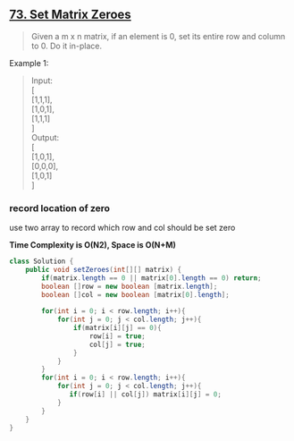 ## [73. Set Matrix Zeroes](https://leetcode.com/problems/set-matrix-zeroes/)

> Given a m x n matrix, if an element is 0, set its entire row and column to 0. Do it in-place.

Example 1:      
> Input:       
[      
  [1,1,1],      
  [1,0,1],      
  [1,1,1]      
]      
Output:       
[      
  [1,0,1],      
  [0,0,0],      
  [1,0,1]      
> ]      


### record location of zero

use two array to record which row and col should be set zero      


**Time Complexity is O(N2), Space is O(N+M)**


```java
class Solution {
    public void setZeroes(int[][] matrix) {
        if(matrix.length == 0 || matrix[0].length == 0) return;
        boolean []row = new boolean [matrix.length];
        boolean []col = new boolean [matrix[0].length]; 
        
        for(int i = 0; i < row.length; i++){
            for(int j = 0; j < col.length; j++){
                if(matrix[i][j] == 0){
                    row[i] = true;
                    col[j] = true;
                }
            }
        }
        for(int i = 0; i < row.length; i++){
            for(int j = 0; j < col.length; j++){
               if(row[i] || col[j]) matrix[i][j] = 0;
            }
        }
    }
}
```


